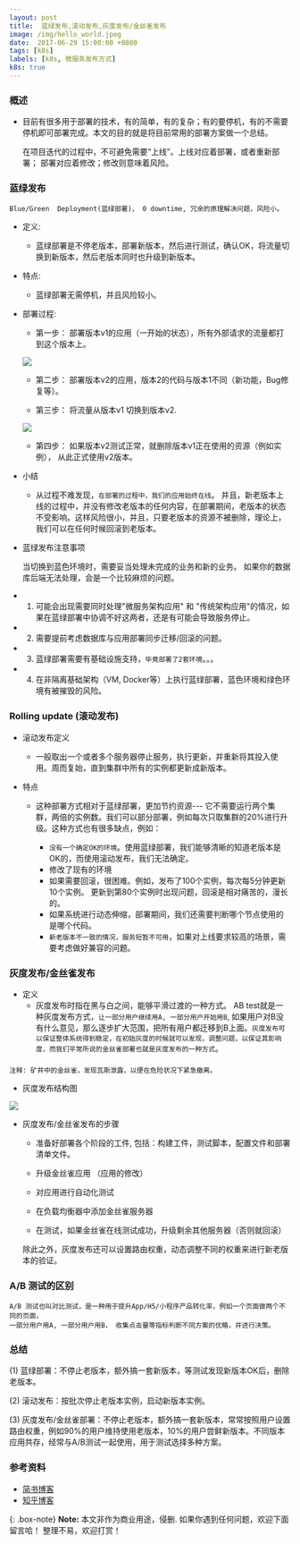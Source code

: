 ```yaml
---
layout: post
title:  蓝绿发布,滚动发布,灰度发布/金丝雀发布
image: /img/hello_world.jpeg
date:  2017-06-29 15:00:00 +0800  
tags: [k8s]
labels: [k8s, 微服务发布方式]
k8s: true
---
```


### 概述
- 目前有很多用于部署的技术，有的简单，有的复杂；有的要停机，有的不需要停机即可部署完成。本文的目的就是将目前常用的部署方案做一个总结。


    在项目迭代的过程中，不可避免需要“上线”。上线对应着部署，或者重新部署；
    部署对应着修改；修改则意味着风险。

###  蓝绿发布 

    Blue/Green  Deployment(蓝绿部署)， 0 downtime, 冗余的原理解决问题，风险小。

- 定义:
    - 蓝绿部署是不停老版本，部署新版本，然后进行测试，确认OK，将流量切换到新版本，然后老版本同时也升级到新版本。

- 特点:
    - 蓝绿部署无需停机，并且风险较小。

- 部署过程:
    - 第一步： 部署版本v1的应用（一开始的状态），所有外部请求的流量都打到这个版本上。
    
   ![](http://p6jsga0vv.bkt.clouddn.com/18-11-11/34600034.jpg)

    - 第二步： 部署版本v2的应用，版本2的代码与版本1不同（新功能，Bug修复等）。
    
    - 第三步： 将流量从版本v1 切换到版本v2.
    
    ![](http://p6jsga0vv.bkt.clouddn.com/18-11-11/27982235.jpg)
    
    - 第四步： 如果版本v2测试正常，就删除版本v1正在使用的资源（例如实例）， 从此正式使用v2版本。
    

- 小结
    - 从过程不难发现，`在部署的过程中，我们的应用始终在线`。 并且，新老版本上线的过程中，并没有修改老版本的任何内容，在部署期间，老版本的状态不受影响。这样风险很小，并且，只要老版本的资源不被删除，理论上，我们可以在任何时候回滚到老版本。


- 蓝绿发布注意事项


    当切换到蓝色环境时，需要妥当处理未完成的业务和新的业务。
    如果你的数据库后端无法处理，会是一个比较麻烦的问题。
 

- 1. 可能会出现需要同时处理"微服务架构应用" 和 "传统架构应用"的情况，如果在蓝绿部署中协调不好这两者，还是有可能会导致服务停止。
- 2. 需要提前考虑数据库与应用部署同步迁移/回滚的问题。
- 3. 蓝绿部署需要有基础设施支持，`毕竟部署了2套环境`。。。
- 4. 在非隔离基础架构（VM, Docker等）上执行蓝绿部署，蓝色环境和绿色环境有被摧毁的风险。


### Rolling update (滚动发布)

- 滚动发布定义
    - 一般取出一个或者多个服务器停止服务，执行更新，并重新将其投入使用。周而复始，直到集群中所有的实例都更新成新版本。

- 特点
    - 这种部署方式相对于蓝绿部署，更加节约资源--- 它不需要运行两个集群，两倍的实例数。我们可以部分部署，例如每次只取集群的20%进行升级。这种方式也有很多缺点，例如：
        
        -  `没有一个确定OK的环境`。使用蓝绿部署，我们能够清晰的知道老版本是OK的，而使用滚动发布，我们无法确定。
        -  修改了现有的环境
        -  如果需要回滚，很困难。例如，发布了100个实例，每次每5分钟更新10个实例。 更新到第80个实例时出现问题，回滚是相对痛苦的，漫长的。
        -  如果系统进行动态伸缩，部署期间，我们还需要判断哪个节点使用的是哪个代码。
        -  `新老版本不一致的情况，服务短暂不可用`，如果对上线要求较高的场景，需要考虑做好兼容的问题。

### 灰度发布/金丝雀发布

- 定义
    - 灰度发布时指在黑与白之间，能够平滑过渡的一种方式。 AB test就是一种灰度发布方式，`让一部分用户继续用A, 一部分用户开始用B`, 如果用户对B没有什么意见，那么逐步扩大范围，把所有用户都迁移到B上面。`灰度发布可以保证整体系统得到稳定，在初始灰度的时候就可以发现，调整问题，以保证其影响度，而我们平常所说的金丝雀部署也就是灰度发布的一种方式`。
    

####

    注释: 矿井中的金丝雀，发现瓦斯泄露，以便在危险状况下紧急撤离。


- 灰度发布结构图

![](http://p6jsga0vv.bkt.clouddn.com/18-11-11/55541101.jpg)

- 灰度发布/金丝雀发布的步骤
    - 准备好部署各个阶段的工件, 包括：构建工件，测试脚本，配置文件和部署清单文件。
    
    - 升级金丝雀应用 （应用的修改）
    - 对应用进行自动化测试
    - 在负载均衡器中添加金丝雀服务器
    - 在测试，如果金丝雀在线测试成功，升级剩余其他服务器（否则就回滚）


    除此之外，灰度发布还可以设置路由权重，动态调整不同的权重来进行新老版本的验证。

### A/B 测试的区别

    A/B 测试也叫对比测试，是一种用于提升App/H5/小程序产品转化率，例如一个页面做两个不同的页面，
    一部分用户用A, 一部分用户用B， 收集点击量等指标判断不同方案的优略，并进行决策。

### 总结

(1) 蓝绿部署：不停止老版本，额外搞一套新版本，等测试发现新版本OK后，删除老版本。

(2) 滚动发布：按批次停止老版本实例，启动新版本实例。

(3) 灰度发布/金丝雀部署：不停止老版本，额外搞一套新版本，常常按照用户设置路由权重，例如90%的用户维持使用老版本，10%的用户尝鲜新版本。不同版本应用共存，经常与A/B测试一起使用，用于测试选择多种方案。

### 参考资料
- [简书博客](https://www.jianshu.com/p/311009781b77)
- [知乎博客](https://www.zhihu.com/question/20045543/answer/120368785)

    
{: .box-note}
**Note:** 本文非作为商业用途，侵删. 如果你遇到任何问题，欢迎下面留言哈！ 整理不易，欢迎打赏！
